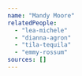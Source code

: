 ```yaml
---
name: "Mandy Moore"
relatedPeople:
  - "lea-michele"
  - "dianna-agron"
  - "tila-tequila"
  - "emmy-rossum"
sources: []
---
```


